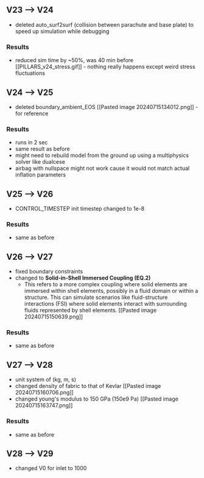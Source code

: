 ## V23 --> V24
- deleted auto_surf2surf (collision between parachute and base plate) to speed up simulation while debugging
### Results
- reduced sim time by ~50%, was 40 min before
[[PILLARS_v24_stress.gif]] - nothing really happens except weird stress fluctuations
## V24 --> V25
- deleted boundary_ambient_EOS
[[Pasted image 20240715134012.png]] - for reference
### Results
- runs in 2 sec
- same result as before
- might need to rebuild model from the ground up using a multiphysics solver like dualcese
- airbag with nullspace might not work cause it would not match actual inflation parameters
## V25 --> V26
- CONTROL_TIMESTEP init timestep changed to 1e-8
### Results
- same as before
## V26 --> V27
- fixed boundary constraints
- changed to **Solid-in-Shell Immersed Coupling (EQ.2)**
	- This refers to a more complex coupling where solid elements are immersed within shell elements, possibly in a fluid domain or within a structure. This can simulate scenarios like fluid-structure interactions (FSI) where solid elements interact with surrounding fluids represented by shell elements.
[[Pasted image 20240715150639.png]]
### Results
- same as before
## V27 --> V28
- unit system of (kg, m, s)
- changed density of fabric to that of Kevlar
[[Pasted image 20240715160706.png]]
- changed young's modulus to 150 GPa (150e9 Pa)
[[Pasted image 20240715163747.png]]
### Results
- same as before
## V28 --> V29
- changed V0 for inlet to 1000

